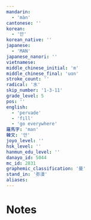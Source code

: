 ```yaml
---
mandarin:
  - 'màn'
cantonese: ''
korean:
  - '만'
korean_native: ''
japanese:
  - 'MAN'
japanese_nanori: ''
vietnamese:
middle_chinese_initial: 'm'
middle_chinese_final: 'uɑn'
stroke_count: ''
radical: '水'
skip_number: '1-3-11'
grade_level: 5
pos: ''
english:
  - 'pervade'
  - 'fill'
  - 'go everywhere'
羅馬字: 'man'
韓文: '만'
joyo_level: ''
hsk_level: ''
hanmun_edu_level: ''
danayo_id: 5044
mc_id: 2831
graphemic_classification: '曼'
stand_in: '弥漫'
aliases:
---
```


# Notes
